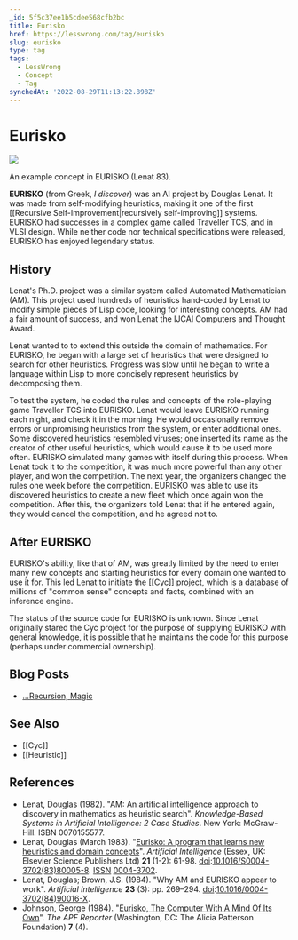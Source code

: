 ```yaml
---
_id: 5f5c37ee1b5cdee568cfb2bc
title: Eurisko
href: https://lesswrong.com/tag/eurisko
slug: eurisko
type: tag
tags:
  - LessWrong
  - Concept
  - Tag
synchedAt: '2022-08-29T11:13:22.898Z'
---
```


# Eurisko

![](https://39669.cdn.cke-cs.com/rQvD3VnunXZu34m86e5f/images/c2f1a794d8e6c31cb516e448c8e64a01c32784ed26ec9e6f.jpg)

An example concept in EURISKO (Lenat 83).

**EURISKO** (from Greek, *I discover*) was an AI project by Douglas Lenat. It was made from self-modifying heuristics, making it one of the first [[Recursive Self-Improvement|recursively self-improving]] systems. EURISKO had successes in a complex game called Traveller TCS, and in VLSI design. While neither code nor technical specifications were released, EURISKO has enjoyed legendary status.

## History

Lenat's Ph.D. project was a similar system called Automated Mathematician (AM). This project used hundreds of heuristics hand-coded by Lenat to modify simple pieces of Lisp code, looking for interesting concepts. AM had a fair amount of success, and won Lenat the IJCAI Computers and Thought Award.

Lenat wanted to to extend this outside the domain of mathematics. For EURISKO, he began with a large set of heuristics that were designed to search for other heuristics. Progress was slow until he began to write a language within Lisp to more concisely represent heuristics by decomposing them.

To test the system, he coded the rules and concepts of the role-playing game Traveller TCS into EURISKO. Lenat would leave EURISKO running each night, and check it in the morning. He would occasionally remove errors or unpromising heuristics from the system, or enter additional ones. Some discovered heuristics resembled viruses; one inserted its name as the creator of other useful heuristics, which would cause it to be used more often. EURISKO simulated many games with itself during this process. When Lenat took it to the competition, it was much more powerful than any other player, and won the competition. The next year, the organizers changed the rules one week before the competition. EURISKO was able to use its discovered heuristics to create a new fleet which once again won the competition. After this, the organizers told Lenat that if he entered again, they would cancel the competition, and he agreed not to.

## After EURISKO

EURISKO's ability, like that of AM, was greatly limited by the need to enter many new concepts and starting heuristics for every domain one wanted to use it for. This led Lenat to initiate the [[Cyc]] project, which is a database of millions of "common sense" concepts and facts, combined with an inference engine.

The status of the source code for EURISKO is unknown. Since Lenat originally stared the Cyc project for the purpose of supplying EURISKO with general knowledge, it is possible that he maintains the code for this purpose (perhaps under commercial ownership).

## Blog Posts

- [...Recursion, Magic](http://lesswrong.com/lw/w6/recursion_magic/)

## See Also

- [[Cyc]]
- [[Heuristic]]

## References

- Lenat, Douglas (1982). "AM: An artificial intelligence approach to discovery in mathematics as heuristic search". *Knowledge-Based Systems in Artificial Intelligence: 2 Case Studies*. New York: McGraw-Hill. ISBN 0070155577.
- Lenat, Douglas (March 1983). "[Eurisko: A program that learns new heuristics and domain concepts](http://dl.acm.org/citation.cfm?id=1644660)". *Artificial Intelligence* (Essex, UK: Elsevier Science Publishers Ltd) **21** (1-2): 61-98. [doi](https://wiki.lesswrong.com/index.php?title=Digital_object_identifier&action=edit&redlink=1):[10.1016/S0004-3702(83)80005-8](http://dx.doi.org/10.1016%2FS0004-3702%2883%2980005-8). [ISSN](https://wiki.lesswrong.com/wiki/International_Standard_Serial_Number) [0004-3702](http://worldcat.org/issn/0004-3702).
- Lenat, Douglas; Brown, J.S. (1984). "Why AM and EURISKO appear to work". *Artificial Intelligence* **23** (3): pp. 269–294. [doi](https://wiki.lesswrong.com/index.php?title=Digital_object_identifier&action=edit&redlink=1):[10.1016/0004-3702(84)90016-X](http://dx.doi.org/10.1016%2F0004-3702%2884%2990016-X).
- Johnson, George (1984). "[Eurisko, The Computer With A Mind Of Its Own](http://aliciapatterson.org/stories/eurisko-computer-mind-its-own)". *The APF Reporter* (Washington, DC: The Alicia Patterson Foundation) **7** (4).
